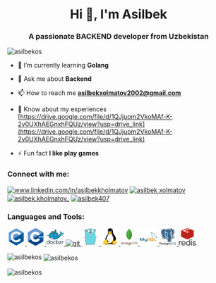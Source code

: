 <h1 align="center">Hi 👋, I'm Asilbek</h1>
<h3 align="center">A passionate BACKEND developer from Uzbekistan</h3>

<p align="left"> <img src="https://komarev.com/ghpvc/?username=asilbekos&label=Profile%20views&color=0e75b6&style=flat" alt="asilbekos" /> </p>

- 🌱 I’m currently learning **Golang**

- 💬 Ask me about **Backend**

- 📫 How to reach me **asilbekxolmatov2002@gmail.com**

- 📄 Know about my experiences [https://drive.google.com/file/d/1QJjuom2VkoMAf-K-2v0UXhAEGnxhFQUz/view?usp=drive_link](https://drive.google.com/file/d/1QJjuom2VkoMAf-K-2v0UXhAEGnxhFQUz/view?usp=drive_link)

- ⚡ Fun fact **I like play games**

<h3 align="left">Connect with me:</h3>
<p align="left">
<a href="https://linkedin.com/in/www.linkedin.com/in/asilbekkholmatov1" target="blank"><img align="center" src="https://raw.githubusercontent.com/rahuldkjain/github-profile-readme-generator/master/src/images/icons/Social/linked-in-alt.svg" alt="www.linkedin.com/in/asilbekkholmatov" height="30" width="40" /></a>
<a href="https://fb.com/asilbek.xolmatov.407" target="blank"><img align="center" src="https://raw.githubusercontent.com/rahuldkjain/github-profile-readme-generator/master/src/images/icons/Social/facebook.svg" alt="asilbek xolmatov" height="30" width="40" /></a>
<a href="https://instagram.com/asilbek.kholmatov_" target="blank"><img align="center" src="https://raw.githubusercontent.com/rahuldkjain/github-profile-readme-generator/master/src/images/icons/Social/instagram.svg" alt="asilbek.kholmatov_" height="30" width="40" /></a>
<a href="https://www.leetcode.com/asilbek407" target="blank"><img align="center" src="https://raw.githubusercontent.com/rahuldkjain/github-profile-readme-generator/master/src/images/icons/Social/leet-code.svg" alt="asilbek407" height="30" width="40" /></a>
</p>

<h3 align="left">Languages and Tools:</h3>
<p align="left"> <a href="https://www.cprogramming.com/" target="_blank" rel="noreferrer"> <img src="https://raw.githubusercontent.com/devicons/devicon/master/icons/c/c-original.svg" alt="c" width="40" height="40"/> </a> <a href="https://www.w3schools.com/cpp/" target="_blank" rel="noreferrer"> <img src="https://raw.githubusercontent.com/devicons/devicon/master/icons/cplusplus/cplusplus-original.svg" alt="cplusplus" width="40" height="40"/> </a> <a href="https://www.docker.com/" target="_blank" rel="noreferrer"> <img src="https://raw.githubusercontent.com/devicons/devicon/master/icons/docker/docker-original-wordmark.svg" alt="docker" width="40" height="40"/> </a> <a href="https://git-scm.com/" target="_blank" rel="noreferrer"> <img src="https://www.vectorlogo.zone/logos/git-scm/git-scm-icon.svg" alt="git" width="40" height="40"/> </a> <a href="https://golang.org" target="_blank" rel="noreferrer"> <img src="https://raw.githubusercontent.com/devicons/devicon/master/icons/go/go-original.svg" alt="go" width="40" height="40"/> </a> <a href="https://www.linux.org/" target="_blank" rel="noreferrer"> <img src="https://raw.githubusercontent.com/devicons/devicon/master/icons/linux/linux-original.svg" alt="linux" width="40" height="40"/> </a> <a href="https://www.mongodb.com/" target="_blank" rel="noreferrer"> <img src="https://raw.githubusercontent.com/devicons/devicon/master/icons/mongodb/mongodb-original-wordmark.svg" alt="mongodb" width="40" height="40"/> </a> <a href="https://www.mysql.com/" target="_blank" rel="noreferrer"> <img src="https://raw.githubusercontent.com/devicons/devicon/master/icons/mysql/mysql-original-wordmark.svg" alt="mysql" width="40" height="40"/> </a> <a href="https://www.postgresql.org" target="_blank" rel="noreferrer"> <img src="https://raw.githubusercontent.com/devicons/devicon/master/icons/postgresql/postgresql-original-wordmark.svg" alt="postgresql" width="40" height="40"/> </a> <a href="https://redis.io" target="_blank" rel="noreferrer"> <img src="https://raw.githubusercontent.com/devicons/devicon/master/icons/redis/redis-original-wordmark.svg" alt="redis" width="40" height="40"/> </a> </p>

<p><img align="left" src="https://github-readme-stats.vercel.app/api/top-langs?username=asilbekos&show_icons=true&locale=en&layout=compact" alt="asilbekos" /></p>

<p>&nbsp;<img align="center" src="https://github-readme-stats.vercel.app/api?username=asilbekos&show_icons=true&locale=en" alt="asilbekos" /></p>

<p><img align="center" src="https://github-readme-streak-stats.herokuapp.com/?user=asilbekos&" alt="asilbekos" /></p>
